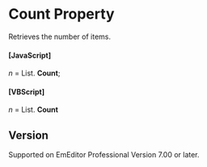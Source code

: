 # Count Property

Retrieves the number of items.

#### \[JavaScript\]

_n_ =
List. **Count**;

#### \[VBScript\]

_n_ =
List. **Count**

## Version

Supported on EmEditor Professional Version 7.00 or later.